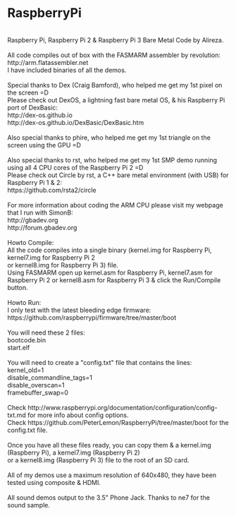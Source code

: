 RaspberryPi
===========
<br />
Raspberry Pi, Raspberry Pi 2 & Raspberry Pi 3 Bare Metal Code by Alireza.<br />
<br />
All code compiles out of box with the FASMARM assembler by revolution:<br />
http://arm.flatassembler.net<br />
I have included binaries of all the demos.<br />
<br />
Special thanks to Dex (Craig Bamford), who helped me get my 1st pixel on the screen =D<br />
Please check out DexOS, a lightning fast bare metal OS, & his Raspberry Pi port of DexBasic:<br />
http://dex-os.github.io<br />
http://dex-os.github.io/DexBasic/DexBasic.htm<br />
<br />
Also special thanks to phire, who helped me get my 1st triangle on the screen using the GPU =D<br />
<br />
Also special thanks to rst, who helped me get my 1st SMP demo running using all 4 CPU cores of the Raspberry Pi 2 =D<br />
Please check out Circle by rst, a C++ bare metal environment (with USB) for Raspberry Pi 1 & 2:<br />
https://github.com/rsta2/circle<br />
<br />
For more information about coding the ARM CPU please visit my webpage that I run with SimonB:<br />
http://gbadev.org<br />
http://forum.gbadev.org<br />
<br />
Howto Compile:<br />
All the code compiles into a single binary (kernel.img for Raspberry Pi, kernel7.img for Raspberry Pi 2<br />
or kernel8.img for Raspberry Pi 3) file.<br />
Using FASMARM open up kernel.asm for Raspberry Pi, kernel7.asm for Raspberry Pi 2 or kernel8.asm for Raspberry Pi 3 & click the Run/Compile button.<br />
<br />
Howto Run:<br />
I only test with the latest bleeding edge firmware:<br />
https://github.com/raspberrypi/firmware/tree/master/boot<br />
<br />
You will need these 2 files:<br />
bootcode.bin<br />
start.elf<br />
<br />
You will need to create a "config.txt" file that contains the lines:<br />
kernel_old=1<br />
disable_commandline_tags=1<br />
disable_overscan=1<br />
framebuffer_swap=0<br />
<br />
Check http://www.raspberrypi.org/documentation/configuration/config-txt.md for more info about config options.<br />
Check https://github.com/PeterLemon/RaspberryPi/tree/master/boot for the config.txt file.<br />
<br />
Once you have all these files ready, you can copy them & a kernel.img (Raspberry Pi), a kernel7.img (Raspberry Pi 2)<br />
or a kernel8.img (Raspberry Pi 3) file to the root of an SD card.<br />
<br />
All of my demos use a maximum resolution of 640x480, they have been tested using composite & HDMI.<br />
<br />
All sound demos output to the 3.5" Phone Jack. Thanks to ne7 for the sound sample.<br />
